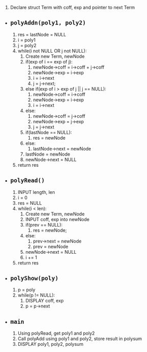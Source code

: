 1. Declare struct Term with coff, exp and pointer to next Term

- ## `polyAddn(poly1, poly2)`
    1. res = lastNode = NULL
    2. i = poly1
    3. j = poly2
    4. while(i not NULL OR j not NULL):
        1. Create new Term, newNode
        2. if(exp of i == exp of j):
            1. newNode->coff = i->coff + j->coff
            2. newNode->exp = i->exp
            3. i = i->next
            4. j = j->next;
        3. else if(exp of i > exp of j || j == NULL):
            1. newNode->coff = i->coff
            2. newNode->exp = i->exp
            3. i = i->next
        4. else:
            1. newNode->coff = j->coff
            2. newNode->exp = j->exp
            3. j = j->next
        5. if(lastNode == NULL):
            1. res = newNode
        6. else:
            1. lastNode->next = newNode
        7. lastNode = newNode
        8. newNode->next = NULL
    5. return res

- ## `polyRead()`
    1. INPUT length, len
    2. i = 0
    3. res = NULL
    4. while(i < len):
        1. Create new Term, newNode
        2. INPUT coff, exp into newNode
        3. if(prev == NULL):
            1. res = newNode;
        4. else:
            1. prev->next = newNode
            2. prev = newNode
        5. newNode->next = NULL
        6. i += 1
    5. return res

- ## `polyShow(poly)`
    1. p = poly
    2. while(p != NULL):
        1. DISPLAY coff, exp
        2. p = p->next

- ## `main`
    1. Using polyRead, get poly1 and poly2
    2. Call polyAdd using poly1 and poly2, store result in polysum
    3. DISPLAY poly1, poly2, polysum